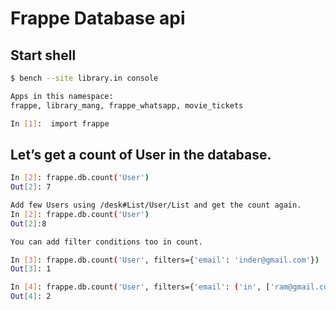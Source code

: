 # Frappe Database api

## Start shell

```sh
$ bench --site library.in console

Apps in this namespace:
frappe, library_mang, frappe_whatsapp, movie_tickets

In [1]:  import frappe

```
## Let’s get a count of User in the database.
```sh
In [2]: frappe.db.count('User')
Out[2]: 7

Add few Users using /desk#List/User/List and get the count again.
In [2]: frappe.db.count('User')
Out[2]:8

You can add filter conditions too in count.

In [3]: frappe.db.count('User', filters={'email': 'inder@gmail.com'})
Out[3]: 1

In [4]: frappe.db.count('User', filters={'email': ('in', ['ram@gmail.com', 'preet@gmail.com'])})
Out[4]: 2


```



